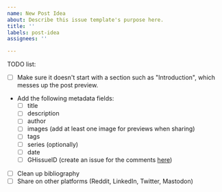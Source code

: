 ```yaml
---
name: New Post Idea
about: Describe this issue template's purpose here.
title: ''
labels: post-idea
assignees: ''

---
```


TODO list:

- [ ] Make sure it doesn't start with a section such as "Introduction", which messes up the post preview.
- Add the following metadata fields:
  + [ ] title
  + [ ] description
  + [ ] author
  + [ ] images (add at least one image for previews when sharing)
  + [ ] tags
  + [ ] series (optionally)
  + [ ] date
  + [ ] GHissueID (create an issue for the comments [here](https://github.com/marioortizmanero/nullderef.com-comments))
- [ ] Clean up bibliography
- [ ] Share on other platforms (Reddit, LinkedIn, Twitter, Mastodon)
